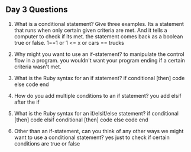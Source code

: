 ## Day 3 Questions

1. What is a conditional statement? Give three examples.
Its a statement that runs when only certain given criteria are met. And it tells a computer to check if its met.
the statement comes back as a boolean true or false.
1==1 or 1 <= x or cars == trucks  

1. Why might you want to use an if-statement?
to manipulate the control flow in a program. you wouldn't want your program ending if a certain criteria wasn't met.
1. What is the Ruby syntax for an if statement?
if conditional [then]
  code
else
 code
 end

1. How do you add multiple conditions to an if statement?
you add elsif after the if
1. What is the Ruby syntax for an if/elsif/else statement?
if conditional [then]
  code
elsif conditional [then]
  code
else
  code
end
1. Other than an if-statement, can you think of any other ways we might want to use a conditional statement?
yes just to check if certain conditions are true or false 
